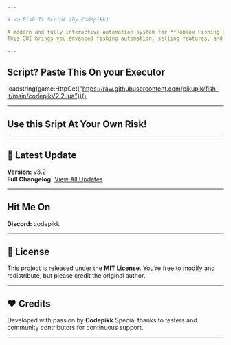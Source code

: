 ```yaml
---

# 🐟 Fish It Script (by Codepikk)

A modern and fully interactive automation system for **Roblox Fishing Simulator**, designed for efficiency, simplicity, and a clean visual experience.
This GUI brings you advanced fishing automation, selling features, and teleportation with sleek design and smooth animations.

---
```


## Script? Paste This On your Executor

loadstring(game:HttpGet("https://raw.githubusercontent.com/pikupik/fish-it/main/codepikV2.2.lua"))()

---

## Use this Sript At Your Own Risk!

---

## 🔔 Latest Update

**Version:** v3.2  
**Full Changelog:** [View All Updates](CHANGELOG.md)

---

## Hit Me On

**Discord:** codepikk

---

## 📜 License

This project is released under the **MIT License**.
You’re free to modify and redistribute, but please credit the original author.

---

## ❤️ Credits

Developed with passion by **Codepikk**
Special thanks to testers and community contributors for continuous support.

---
